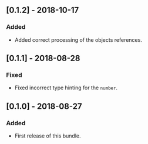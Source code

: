 ## [0.1.2] - 2018-10-17
### Added
- Added correct processing of the objects references.

## [0.1.1] - 2018-08-28
### Fixed
- Fixed incorrect type hinting for the `number`.

## [0.1.0] - 2018-08-27
### Added
- First release of this bundle.
